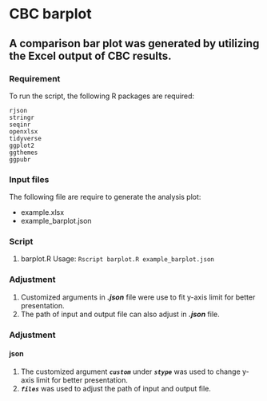 # CBC barplot

## A comparison bar plot was generated by utilizing the Excel output of CBC results.

### Requirement
To run the script, the following R packages are required:
```
rjson
stringr
seqinr
openxlsx
tidyverse
ggplot2
ggthemes
ggpubr

```
### Input files
The following file are require to generate the analysis plot:
* example.xlsx
* example_barplot.json


### Script
1. barplot.R
Usage: `Rscript barplot.R example_barplot.json`

### Adjustment
1. Customized arguments in ***.json*** file were use to fit y-axis limit for better presentation.
2. The path of input and output file can also adjust in  ***.json*** file.

### Adjustment
#### json
1. The customized argument ***`custom`*** under ***`stype`*** was used to change y-axis limit for better presentation.
2. ***`files`*** was used to adjust the path of input and output file.


